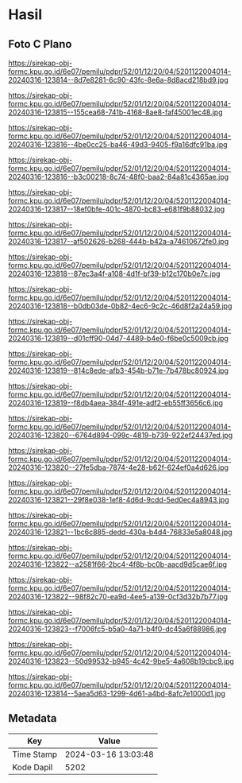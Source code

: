 # Hasil

## Foto C Plano

https://sirekap-obj-formc.kpu.go.id/6e07/pemilu/pdpr/52/01/12/20/04/5201122004014-20240316-123814--8d7e8281-6c90-43fc-8e6a-8d8acd218bd9.jpg

https://sirekap-obj-formc.kpu.go.id/6e07/pemilu/pdpr/52/01/12/20/04/5201122004014-20240316-123815--155cea68-741b-4168-8ae8-faf45001ec48.jpg

https://sirekap-obj-formc.kpu.go.id/6e07/pemilu/pdpr/52/01/12/20/04/5201122004014-20240316-123816--4be0cc25-ba46-49d3-9405-f9a16dfc91ba.jpg

https://sirekap-obj-formc.kpu.go.id/6e07/pemilu/pdpr/52/01/12/20/04/5201122004014-20240316-123816--b3c00218-8c74-48f0-baa2-84a81c4365ae.jpg

https://sirekap-obj-formc.kpu.go.id/6e07/pemilu/pdpr/52/01/12/20/04/5201122004014-20240316-123817--18ef0bfe-401c-4870-bc83-e681f9b88032.jpg

https://sirekap-obj-formc.kpu.go.id/6e07/pemilu/pdpr/52/01/12/20/04/5201122004014-20240316-123817--af502626-b268-444b-b42a-a74610672fe0.jpg

https://sirekap-obj-formc.kpu.go.id/6e07/pemilu/pdpr/52/01/12/20/04/5201122004014-20240316-123818--87ec3a4f-a108-4d1f-bf39-b12c170b0e7c.jpg

https://sirekap-obj-formc.kpu.go.id/6e07/pemilu/pdpr/52/01/12/20/04/5201122004014-20240316-123818--b0db03de-0b82-4ec6-9c2c-46d8f2a24a59.jpg

https://sirekap-obj-formc.kpu.go.id/6e07/pemilu/pdpr/52/01/12/20/04/5201122004014-20240316-123819--d01cff90-04d7-4489-b4e0-f6be0c5009cb.jpg

https://sirekap-obj-formc.kpu.go.id/6e07/pemilu/pdpr/52/01/12/20/04/5201122004014-20240316-123819--814c8ede-afb3-454b-b71e-7b478bc80924.jpg

https://sirekap-obj-formc.kpu.go.id/6e07/pemilu/pdpr/52/01/12/20/04/5201122004014-20240316-123819--f8db4aea-384f-491e-adf2-eb55ff3656c6.jpg

https://sirekap-obj-formc.kpu.go.id/6e07/pemilu/pdpr/52/01/12/20/04/5201122004014-20240316-123820--6764d894-099c-4819-b739-922ef24437ed.jpg

https://sirekap-obj-formc.kpu.go.id/6e07/pemilu/pdpr/52/01/12/20/04/5201122004014-20240316-123820--27fe5dba-7874-4e28-b62f-624ef0a4d626.jpg

https://sirekap-obj-formc.kpu.go.id/6e07/pemilu/pdpr/52/01/12/20/04/5201122004014-20240316-123821--29f8e038-1ef8-4d6d-9cdd-5ed0ec4a8943.jpg

https://sirekap-obj-formc.kpu.go.id/6e07/pemilu/pdpr/52/01/12/20/04/5201122004014-20240316-123821--1bc6c885-dedd-430a-b4d4-76833e5a8048.jpg

https://sirekap-obj-formc.kpu.go.id/6e07/pemilu/pdpr/52/01/12/20/04/5201122004014-20240316-123822--a2581f66-2bc4-4f8b-bc0b-aacd9d5cae6f.jpg

https://sirekap-obj-formc.kpu.go.id/6e07/pemilu/pdpr/52/01/12/20/04/5201122004014-20240316-123822--98f82c70-ea9d-4ee5-a139-0cf3d32b7b77.jpg

https://sirekap-obj-formc.kpu.go.id/6e07/pemilu/pdpr/52/01/12/20/04/5201122004014-20240316-123823--f7006fc5-b5a0-4a71-b4f0-dc45a6f88986.jpg

https://sirekap-obj-formc.kpu.go.id/6e07/pemilu/pdpr/52/01/12/20/04/5201122004014-20240316-123823--50d99532-b945-4c42-9be5-4a608b19cbc9.jpg

https://sirekap-obj-formc.kpu.go.id/6e07/pemilu/pdpr/52/01/12/20/04/5201122004014-20240316-123814--5aea5d63-1299-4d61-a4bd-8afc7e1000d1.jpg


## Metadata

| Key        | Value               |
| ---------- | ------------------- |
| Time Stamp | 2024-03-16 13:03:48 |
| Kode Dapil | 5202                |



